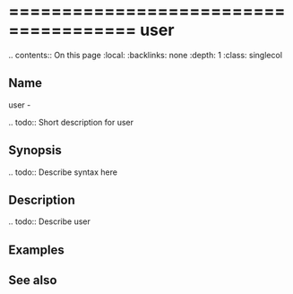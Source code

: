 

======================================
user
======================================

.. contents:: On this page
    :local:
    :backlinks: none
    :depth: 1
    :class: singlecol

Name
----
user - 

.. todo::
    Short description for user

Synopsis
--------
.. todo::
   Describe syntax here

Description
-----------
.. todo::
    Describe user

Examples
--------

See also
--------

